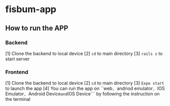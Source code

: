 # fisbum-app

## How to run the APP
### Backend
[1] Clone the backend to local device
[2] ```cd``` to main directory
[3] ```rails s``` to start server
### Frontend
[1] Clone the backend to local device
[2] ```cd``` to main directory
[3] ```Expo start``` to launch the app
[4] You can run the app on ``web```, ```andriod emulator```, ```IOS Emulator```, ```Android Device``` and ```IOS Device``` by following the instruction on the terminal
